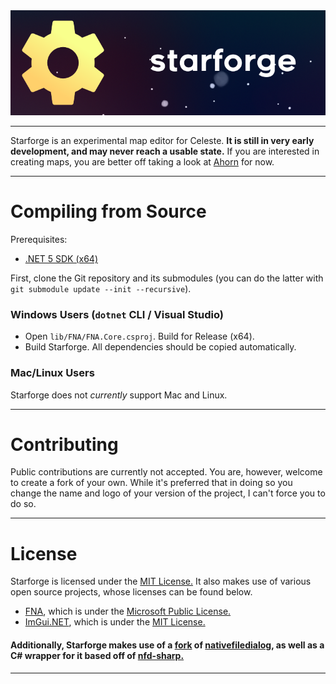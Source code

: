 <div align="center">
	<img src="./assets/banner_256.png">
</div>

---

Starforge is an experimental map editor for Celeste. **It is still in very early development, and may never reach a usable state.** If you are interested in creating maps, you are better off taking a look at [Ahorn](https://github.com/CelestialCartographers/Ahorn) for now.

---
# Compiling from Source
Prerequisites:
- [.NET 5 SDK (x64)](https://dotnet.microsoft.com/download/dotnet/5.0)

First, clone the Git repository and its submodules (you can do the latter with `git submodule update --init --recursive`).

### Windows Users (`dotnet` CLI / Visual Studio)
- Open `lib/FNA/FNA.Core.csproj`. Build for Release (x64). 
- Build Starforge. All dependencies should be copied automatically.

### Mac/Linux Users
Starforge does not *currently* support Mac and Linux.

---
# Contributing
Public contributions are currently not accepted. You are, however, welcome to create a fork of your own. While it's preferred that in doing so you change the name and logo of your version of the project, I can't force you to do so.

---
# License
Starforge is licensed under the [MIT License.](https://github.com/WoofWoofDoggo/Starforge/blob/main/LICENSE) It also makes use of various open source projects, whose licenses can be found below.

- [FNA](https://github.com/FNA-XNA/FNA), which is under the [Microsoft Public License.](https://github.com/FNA-XNA/FNA/blob/master/licenses/LICENSE)
- [ImGui.NET](https://github.com/mellinoe/ImGui.NET), which is under the [MIT License.](https://github.com/mellinoe/ImGui.NET/blob/master/LICENSE)

#### Additionally, Starforge makes use of a [fork](https://github.com/WoofWoofDoggo/nativefiledialog) of [nativefiledialog](https://github.com/mlabbe/nativefiledialog), as well as a C# wrapper for it based off of [nfd-sharp.](https://github.com/benklett/nfd-sharp)
---
